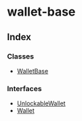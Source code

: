 # wallet-base

## Index

### Classes

* [WalletBase]()

### Interfaces

* [UnlockableWallet]()
* [Wallet]()

